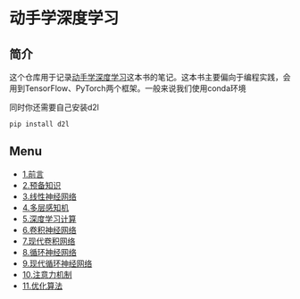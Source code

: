 # 动手学深度学习
## 简介
这个仓库用于记录[动手学深度学习](https://zh-v2.d2l.ai/)这本书的笔记。这本书主要偏向于编程实践，会用到TensorFlow、PyTorch两个框架。一般来说我们使用conda环境

同时你还需要自己安装d2l
```shell
pip install d2l
```

## Menu
- [1.前言](https://zh-v2.d2l.ai/chapter_introduction/index.html)
- [2.预备知识](./jupyters/chapter2)
- [3.线性神经网络](./jupyters/chapter3/)
- [4.多层感知机](./jupyters/chapter4/)
- [5.深度学习计算](./jupyters/chapter5)
- [6.卷积神经网络](./jupyters/chapter6)
- [7.现代卷积网络](./jupyters/chapter7/)
- [8.循环神经网络](./jupyters/chapter8/)
- [9.现代循环神经网络](./jupyters/chapter9/)
- [10.注意力机制](./jupyters/chapter10/)
- [11.优化算法](./jupyters/chapter11/)